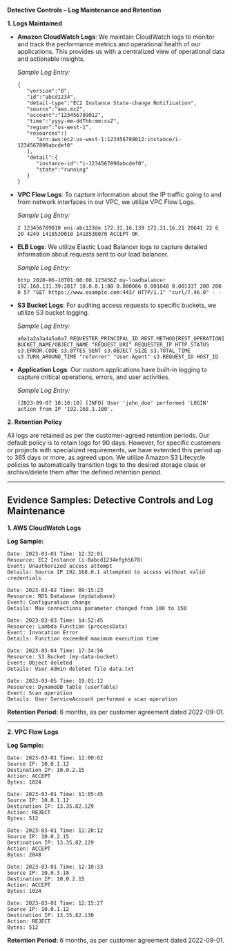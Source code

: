 **Detective Controls – Log Maintenance and Retention**

**1. Logs Maintained**

* **Amazon CloudWatch Logs**: We maintain CloudWatch logs to monitor and track the performance metrics and operational health of our applications. This provides us with a centralized view of operational data and actionable insights.

  _Sample Log Entry:_
  ```
  {
     "version":"0",
     "id":"abcd1234",
     "detail-type":"EC2 Instance State-change Notification",
     "source":"aws.ec2",
     "account":"123456789012",
     "time":"yyyy-mm-ddThh:mm:ssZ",
     "region":"us-west-1",
     "resources":[
        "arn:aws:ec2:us-west-1:123456789012:instance/i-1234567890abcdef0"
     ],
     "detail":{
        "instance-id":"i-1234567890abcdef0",
        "state":"running"
     }
  }
  ```

* **VPC Flow Logs**: To capture information about the IP traffic going to and from network interfaces in our VPC, we utilize VPC Flow Logs.

  _Sample Log Entry:_
  ```
  2 123456789010 eni-abc123de 172.31.16.139 172.31.16.21 20641 22 6 20 4249 1418530010 1418530070 ACCEPT OK
  ```

* **ELB Logs**: We utilize Elastic Load Balancer logs to capture detailed information about requests sent to our load balancer.

  _Sample Log Entry:_
  ```
  http 2020-06-10T01:00:00.123456Z my-loadbalancer 192.168.131.39:2817 10.0.0.1:80 0.000086 0.001048 0.001337 200 200 0 57 "GET https://www.example.com:443/ HTTP/1.1" "curl/7.46.0" - -
  ```

* **S3 Bucket Logs**: For auditing access requests to specific buckets, we utilize S3 bucket logging.

  _Sample Log Entry:_
  ```
  a0a1a2a3a4a5a6a7 REQUESTER_PRINCIPAL_ID REST.METHOD[REST_OPERATION] BUCKET_NAME/OBJECT_NAME "REQUEST_URI" REQUESTER_IP HTTP.STATUS s3.ERROR.CODE s3.BYTES_SENT s3.OBJECT_SIZE s3.TOTAL_TIME s3.TURN_AROUND_TIME "referrer" "User-Agent" s3.REQUEST_ID HOST_ID
  ```

* **Application Logs**: Our custom applications have built-in logging to capture critical operations, errors, and user activities.

  _Sample Log Entry:_
  ```
  [2023-09-07 10:10:10] [INFO] User 'john_doe' performed 'LOGIN' action from IP '192.168.1.100'.
  ```

**2. Retention Policy**

All logs are retained as per the customer-agreed retention periods. Our default policy is to retain logs for 90 days. However, for specific customers or projects with specialized requirements, we have extended this period up to 365 days or more, as agreed upon. We utilize Amazon S3 Lifecycle policies to automatically transition logs to the desired storage class or archive/delete them after the defined retention period.

-----------------------


## **Evidence Samples: Detective Controls and Log Maintenance**

**1. AWS CloudWatch Logs**

**Log Sample:**

```
Date: 2023-03-01 Time: 12:32:01
Resource: EC2 Instance (i-0abcd1234efgh5678)
Event: Unauthorized access attempt
Details: Source IP 192.168.0.1 attempted to access without valid credentials

Date: 2023-03-02 Time: 09:15:23
Resource: RDS Database (mydatabase)
Event: Configuration change
Details: Max connections parameter changed from 100 to 150

Date: 2023-03-03 Time: 14:52:45
Resource: Lambda Function (processData)
Event: Invocation Error
Details: Function exceeded maximum execution time

Date: 2023-03-04 Time: 17:34:56
Resource: S3 Bucket (my-data-bucket)
Event: Object deleted
Details: User Admin deleted file data.txt

Date: 2023-03-05 Time: 19:01:12
Resource: DynamoDB Table (userTable)
Event: Scan operation
Details: User ServiceAccount performed a scan operation
```

**Retention Period:** 6 months, as per customer agreement dated 2022-09-01.

---

**2. VPC Flow Logs**

**Log Sample:**

```
Date: 2023-03-01 Time: 11:00:02
Source IP: 10.0.1.12
Destination IP: 10.0.2.15
Action: ACCEPT
Bytes: 1024

Date: 2023-03-01 Time: 11:05:45
Source IP: 10.0.1.12
Destination IP: 13.35.82.129
Action: REJECT
Bytes: 512

Date: 2023-03-01 Time: 11:20:12
Source IP: 10.0.2.15
Destination IP: 13.35.82.129
Action: ACCEPT
Bytes: 2048

Date: 2023-03-01 Time: 12:10:33
Source IP: 10.0.3.18
Destination IP: 10.0.2.15
Action: ACCEPT
Bytes: 1024

Date: 2023-03-01 Time: 12:15:27
Source IP: 10.0.1.12
Destination IP: 13.35.82.130
Action: REJECT
Bytes: 512
```

**Retention Period:** 6 months, as per customer agreement dated 2022-09-01.
